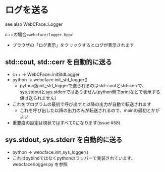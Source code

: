 # ログを送る

see also WebCFace::Logger

c++の場合`<webcface/logger.hpp>`

* ブラウザの「ログ表示」をクリックするとログが表示されます

## std::cout, std::cerr を自動的に送る

* c++ → WebCFace::initStdLogger
* python → webcface.init_std_logger()
	* python版init_std_loggerで送られるのはstd::coutとstd::cerrで、sys.stdoutとsys.stderrではありません(python側でprintなどで表示する値は送られません)
* これをプログラムの最初で呼び出すと以降の出力が自動で転送されます
	* これを呼び出した以降の出力のみが転送されるので、mainの最初とかがよい
* 重要度の設定は現状ではすべて0になります(issue #58)

## sys.stdout, sys.stderr を自動的に送る

* python → webcface.init_sys_logger()
* これはpybindではなくpythonのラッパーで実装されています、 webcface/logger.py を参照
